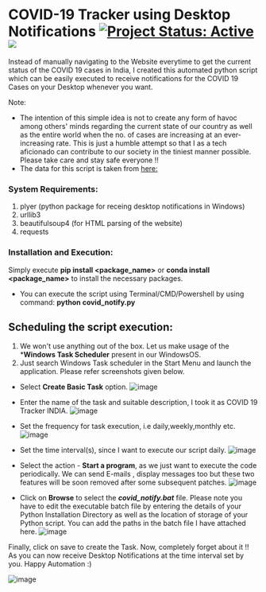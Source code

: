 # COVID-19 Tracker using Desktop Notifications [![Project Status: Active](https://www.repostatus.org/badges/latest/active.svg)](https://www.repostatus.org/#active) [![](https://img.shields.io/badge/Prateek-Ralhan-brightgreen.svg?colorB=ff0000)](https://prateekralhan.github.io/)
Instead of manually navigating to the Website everytime to get the current status of the COVID 19 cases in India, I created this automated python script which can be easily executed to receive notifications for the COVID 19 Cases on your Desktop whenever you want.

Note: 
* The intention of this simple idea is not to create any form of havoc among others' minds regarding the current state of our country as well as the entire world when the no. of cases are increasing at an ever-increasing rate. This is just a humble attempt so that I as a tech aficionado can contribute to our society in the tiniest manner possible. Please take care and stay safe everyone !!
* The data for this script is taken from [here:](https://www.mohfw.gov.in/) 

### System Requirements:
1. plyer (python package for receing desktop notifications in Windows)
2. urllib3 
3. beautifulsoup4 (for HTML parsing of the website)
4. requests

### Installation and Execution:
Simply execute **pip install <package_name>** or **conda install <package_name>** to install the necessary packages.
* You can execute the script using Terminal/CMD/Powershell by using command: **python covid_notify.py**

## Scheduling the script execution:
1. We won't use anything out of the box. Let us make usage of the ***Windows Task Scheduler** present in our WindowsOS. 
2. Just search Windows Task scheduler in the Start Menu and launch the application. Please refer screenshots given below. 

* Select **Create Basic Task** option.
![image](https://user-images.githubusercontent.com/29462447/78518901-5541a800-77df-11ea-88a7-b88aee91761a.png)

* Enter the name of the task and suitable description, I took it as COVID 19 Tracker INDIA.
![image](https://user-images.githubusercontent.com/29462447/78519033-ab165000-77df-11ea-901a-8adf5d465f95.png)

* Set the frequency for task execution, i.e daily,weekly,monthly etc.
![image](https://user-images.githubusercontent.com/29462447/78519053-b8333f00-77df-11ea-9265-ad468db55bf4.png)

* Set the time interval(s), since I want to execute our script daily.
![image](https://user-images.githubusercontent.com/29462447/78519076-ca14e200-77df-11ea-946b-739697b3d2d0.png)

* Select the action - **Start a program**, as we just want to execute the code periodically. We can send E-mails , display messages too but these two features will be soon removed after some subsequent patches.
![image](https://user-images.githubusercontent.com/29462447/78519100-def17580-77df-11ea-874e-53bb288a673f.png)

* Click on **Browse** to select the ***covid_notify.bat*** file. Please note you have to edit the executable batch file by entering the details of your Python Installation Directory as well as the location of storage of your Python script. You can add the paths in the batch file I have attached here.
![image](https://user-images.githubusercontent.com/29462447/78519161-119b6e00-77e0-11ea-9b42-dfd1715a82fa.png)

Finally, click on save to create the Task. Now, completely forget about it !! As you can now receive Desktop Notifications at the time interval set by you. Happy Automation :)

![image](https://user-images.githubusercontent.com/29462447/78519896-4dcfce00-77e2-11ea-873d-749b88b00922.png)
